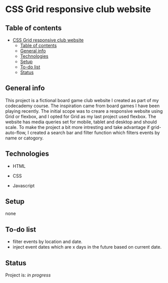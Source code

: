 # CSS Grid responsive club website

## Table of contents

- [CSS Grid responsive club website](#css-grid-responsive-club-website)
  - [Table of contents](#table-of-contents)
  - [General info](#general-info)
  - [Technologies](#technologies)
  - [Setup](#setup)
  - [To-do list](#to-do-list)
  - [Status](#status)

## General info

This project is a fictional board game club website I created as part of my codecademy course. The inspiration came from board games I have been playing recently. The initial scope was to creare a responsive website using Grid or flexbox, and I opted for Grid as my last project used flexbox. The website has media queries set for mobile, tablet and desktop and should scale. To make the project a bit more intresting and take advantage if grid-auto-flow, I created a search bar and filter function which filters events by name or catogory.

## Technologies

- HTML

- CSS
- Javascript

## Setup

none

## To-do list

- filter events by location and date.
- inject event dates which are x days in the future based on current date.

## Status

Project is: _in progress_
